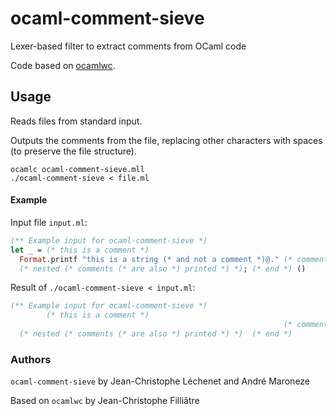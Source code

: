 # ocaml-comment-sieve
Lexer-based filter to extract comments from OCaml code

Code based on [ocamlwc](https://www.lri.fr/~filliatr/software.fr.html).

## Usage

Reads files from standard input.

Outputs the comments from the file, replacing other characters with spaces
(to preserve the file structure).

    ocamlc ocaml-comment-sieve.mll
    ./ocaml-comment-sieve < file.ml

#### Example

Input file `input.ml`:

```ocaml
(** Example input for ocaml-comment-sieve *)
let _ = (* this is a comment *)
  Format.printf "this is a string (* and not a comment *)@." (* comment *)
  (* nested (* comments (* are also *) printed *) *); (* end *) ()
```

Result of `./ocaml-comment-sieve < input.ml`:

```ocaml
(** Example input for ocaml-comment-sieve *)
        (* this is a comment *)
                                                             (* comment *)
  (* nested (* comments (* are also *) printed *) *)  (* end *)
```

### Authors

`ocaml-comment-sieve` by Jean-Christophe Léchenet and André Maroneze

Based on `ocamlwc` by Jean-Christophe Filliâtre
